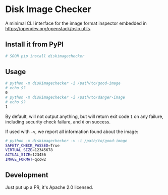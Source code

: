 # Disk Image Checker

A minimal CLI interface for the image format inspector embedded in
https://opendev.org/openstack/oslo.utils.

## Install it from PyPI

```bash
# SOON pip install diskimagechecker
```

## Usage

```bash
# python -m diskimagechecker -i /path/to/good-image
# echo $?
0
# python -m diskimagechecker -i /path/to/danger-image
# echo $?
1
```

By default, will not output anything, but will return exit code
`1` on any failure, including security check failure, and `0` on success.

If used with `-v`, we report all information found about the image:
```bash
# python -m diskimagechecker -v -i /path/to/good-image
SAFETY_CHECK_PASSED=True
VIRTUAL_SIZE=12345678
ACTUAL_SIZE=123456
IMAGE_FORMAT=qcow2
```

## Development

Just put up a PR, it's Apache 2.0 licensed.
